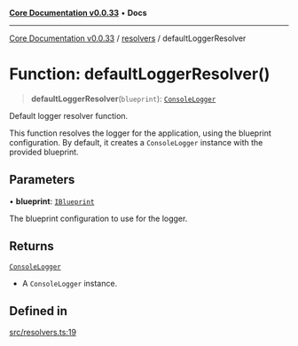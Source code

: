 [**Core Documentation v0.0.33**](../../README.md) • **Docs**

***

[Core Documentation v0.0.33](../../modules.md) / [resolvers](../README.md) / defaultLoggerResolver

# Function: defaultLoggerResolver()

> **defaultLoggerResolver**(`blueprint`): [`ConsoleLogger`](../../ConsoleLogger/classes/ConsoleLogger.md)

Default logger resolver function.

This function resolves the logger for the application, using the blueprint configuration.
By default, it creates a `ConsoleLogger` instance with the provided blueprint.

## Parameters

• **blueprint**: [`IBlueprint`](../../definitions/type-aliases/IBlueprint.md)

The blueprint configuration to use for the logger.

## Returns

[`ConsoleLogger`](../../ConsoleLogger/classes/ConsoleLogger.md)

- A `ConsoleLogger` instance.

## Defined in

[src/resolvers.ts:19](https://github.com/stonemjs/core/blob/08021ed6e90932028c37aa9d72d99b714efcda42/src/resolvers.ts#L19)
